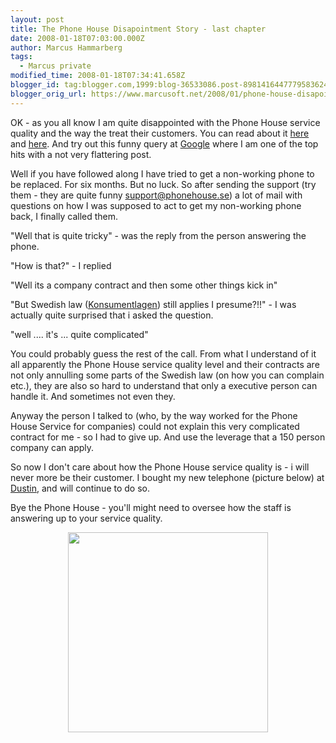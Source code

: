 ```yaml
---
layout: post
title: The Phone House Disapointment Story - last chapter
date: 2008-01-18T07:03:00.000Z
author: Marcus Hammarberg
tags:
  - Marcus private
modified_time: 2008-01-18T07:34:41.658Z
blogger_id: tag:blogger.com,1999:blog-36533086.post-8981416447779583624
blogger_orig_url: https://www.marcusoft.net/2008/01/phone-house-disapointment-story-last.html
---
```


OK - as you all know I am quite disappointed with the Phone House
service quality and the way the treat their customers. You can read
about it
[here](http://marcushammarberg.blogspot.com/2008/01/quality-reclamation-and-phones.html)
and
[here](http://marcushammarberg.blogspot.com/2007/10/non-exsisting-service-quality-at-phone.html).
And try out this funny query at
[Google](http://www.google.com/search?hl=sv&q=phone+house+Service+Quality+&btnG=S%C3%B6k&meta=)
where I am one of the top hits with a not very flattering post.

Well if you have followed along I have tried to get a non-working phone
to be replaced. For six months. But no luck. So after sending the
support (try them - they are quite funny <support@phonehouse.se>) a lot
of mail with questions on how I was supposed to act to get my
non-working phone back, I finally called them.

"Well that is quite tricky" - was the reply from the person answering
the phone.

"How is that?" - I replied

"Well its a company contract and then some other things kick in"

"But Swedish law ([Konsumentlagen](http://www.konsumentverket.se/))
still applies I presume?!!" - I was actually quite surprised that i
asked the question.

"well .... it's ... quite complicated"

You could probably guess the rest of the call. From what I understand of
it all apparently the Phone House service quality level and their
contracts are not only annulling some parts of the Swedish law (on how
you can complain etc.), they are also so hard to understand that only a
executive person can handle it. And sometimes not even they.

Anyway the person I talked to (who, by the way worked for the Phone
House Service for companies) could not explain this very complicated
contract for me - so I had to give up. And use the leverage that a 150
person company can apply.

So now I don't care about how the Phone House service quality is - i
will never more be their customer. I bought my new telephone (picture
below) at [Dustin](http://www.dustin.se/), and will continue to do so.

Bye the Phone House - you'll might need to oversee how the staff is
answering up to your service quality.

[<img
src="http://www.dustin.se/dacsaportal/system/pages/other/wf_image_viewer.aspx?NoCache=s1dbirjzmycd2xngiu4yajb0&amp;ImageID=672709"
style="DISPLAY: block; MARGIN: 0px auto 10px; WIDTH: 320px; CURSOR: hand; TEXT-ALIGN: center"
data-border="0" />](http://www.dustin.se/dacsaportal/system/pages/other/wf_image_viewer.aspx?NoCache=s1dbirjzmycd2xngiu4yajb0&ImageID=672709)
